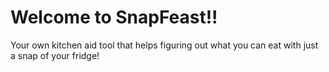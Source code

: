 # Welcome to SnapFeast!!
Your own kitchen aid tool that helps figuring out what you can eat with just a snap of your fridge!
